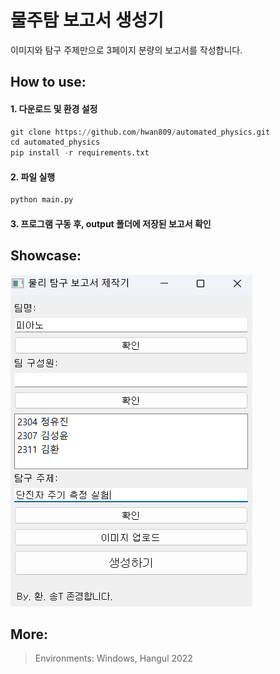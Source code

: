 # 물주탐 보고서 생성기
이미지와 탐구 주제만으로 3페이지 분량의 보고서를 작성합니다.
## How to use:

#### 1. 다운로드 및 환경 설정
```python
git clone https://github.com/hwan809/automated_physics.git
cd automated_physics
pip install -r requirements.txt
```

#### 2. 파일 실행
```python
python main.py
```

#### 3. 프로그램 구동 후, output 폴더에 저장된 보고서 확인

## Showcase:
![alt text](showcase/image.png)
## More:
> Environments: Windows, Hangul 2022
